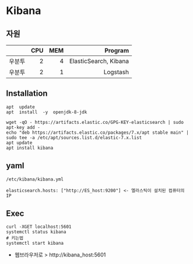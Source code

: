 # Kibana
## 자원
||CPU|MEM|Program|
|:--:|--:|--:|--:|
|우분투|2|4|ElasticSearch, Kibana|
|우분투|2|1|Logstash|

## Installation
```shell
apt  update
apt  install  -y  openjdk-8-jdk

wget -qO - https://artifacts.elastic.co/GPG-KEY-elasticsearch | sudo apt-key add -
echo "deb https://artifacts.elastic.co/packages/7.x/apt stable main" | sudo tee -a /etc/apt/sources.list.d/elastic-7.x.list
apt update
apt install kibana
```
## yaml

```shell
/etc/kibana/kibana.yml
```
```
elasticsearch.hosts: ["http://ES_host:9200"] <- 엘라스틱이 설치된 컴퓨터의 IP
```


## Exec
```shell
curl -XGET localhost:5601
systemctl status kibana
# 키는법
systemctl start kibana
```
- 웹브라우저로 > http://kibana_host:5601

